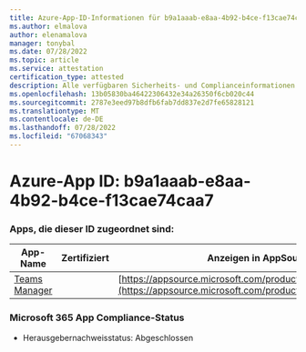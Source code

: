 ```yaml
---
title: Azure-App-ID-Informationen für b9a1aaab-e8aa-4b92-b4ce-f13cae74caa7
ms.author: elmalova
author: elenamalova
manager: tonybal
ms.date: 07/28/2022
ms.topic: article
ms.service: attestation
certification_type: attested
description: Alle verfügbaren Sicherheits- und Complianceinformationen für b9a1aaab-e8aa-4b92-b4ce-f13cae74caa7.
ms.openlocfilehash: 13b05830ba46422306432e34a26350f6cb020c44
ms.sourcegitcommit: 2787e3eed97b8dfb6fab7dd837e2d7fe65828121
ms.translationtype: MT
ms.contentlocale: de-DE
ms.lasthandoff: 07/28/2022
ms.locfileid: "67068343"
---
```

# <a name="azure-app-id-b9a1aaab-e8aa-4b92-b4ce-f13cae74caa7"></a>Azure-App ID: b9a1aaab-e8aa-4b92-b4ce-f13cae74caa7


### <a name="apps-associated-with-this-id"></a>Apps, die dieser ID zugeordnet sind:
| **App-Name** | **Zertifiziert** | **Anzeigen in AppSource** |
|--------------|---------------|-----------------------|
| [Teams Manager](../forward/WA200000764.md) |  | [https://appsource.microsoft.com/product/office/WA200000764](https://appsource.microsoft.com/product/office/WA200000764) |

### <a name="microsoft-365-app-compliance-status"></a>Microsoft 365 App Compliance-Status
- Herausgebernachweisstatus: Abgeschlossen
